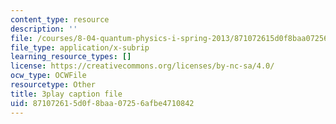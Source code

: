 ```yaml
---
content_type: resource
description: ''
file: /courses/8-04-quantum-physics-i-spring-2013/871072615d0f8baa07256afbe4710842_awpnsGl08bc.srt
file_type: application/x-subrip
learning_resource_types: []
license: https://creativecommons.org/licenses/by-nc-sa/4.0/
ocw_type: OCWFile
resourcetype: Other
title: 3play caption file
uid: 87107261-5d0f-8baa-0725-6afbe4710842
---
```

